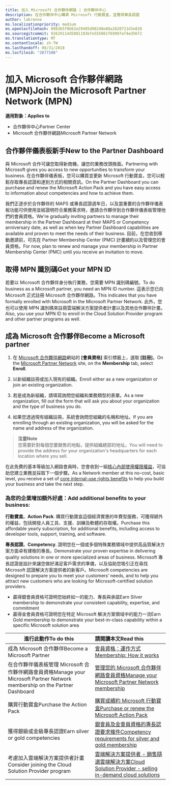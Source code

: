 ```yaml
---
title: 加入 Microsoft 合作夥伴網路 | 合作夥伴中心
description: 在合作夥伴中心購買 Microsoft 行動寶盒，並獲得專長認證
author: labrenne
ms.localizationpriority: medium
ms.openlocfilehash: 0983b5f9b62e29495d98248e88a2820721d3e828
ms.sourcegitcommit: 92629114d5081103bfe555081f69997af4ed56f2
ms.translationtype: MT
ms.contentlocale: zh-TW
ms.lasthandoff: 08/31/2018
ms.locfileid: "2877108"
---
```

# <a name="join-the-microsoft-partner-network-mpn"></a><span data-ttu-id="85d58-103">加入 Microsoft 合作夥伴網路 (MPN)</span><span class="sxs-lookup"><span data-stu-id="85d58-103">Join the Microsoft Partner Network (MPN)</span></span>

**<span data-ttu-id="85d58-104">適用對象：</span><span class="sxs-lookup"><span data-stu-id="85d58-104">Applies to</span></span>**

-  <span data-ttu-id="85d58-105">合作夥伴中心</span><span class="sxs-lookup"><span data-stu-id="85d58-105">Partner Center</span></span>
-  <span data-ttu-id="85d58-106">Microsoft 合作夥伴網路</span><span class="sxs-lookup"><span data-stu-id="85d58-106">Microsoft Partner Network</span></span>

## <a name="new-to-the-partner-dashboard"></a><span data-ttu-id="85d58-107">合作夥伴儀表板新手</span><span class="sxs-lookup"><span data-stu-id="85d58-107">New to the Partner Dashboard</span></span>

 <span data-ttu-id="85d58-108">與 Microsoft 合作可讓您取得新商機，讓您的業務改頭換面。</span><span class="sxs-lookup"><span data-stu-id="85d58-108">Partnering with Microsoft gives you access to new opportunities to transform your business.</span></span> <span data-ttu-id="85d58-109">在合作夥伴儀表板，您可以購買並更新 Microsoft 行動寶盒，您可以輕鬆存取專長認證和達到方式的相關資訊。</span><span class="sxs-lookup"><span data-stu-id="85d58-109">On the Partner Dashboard you can purchase and renew the Microsoft Action Pack and you have easy access to information about competencies and how to achieve them.</span></span>

 <span data-ttu-id="85d58-110">我們正逐步於合作夥伴的 MAPS 或專長認證週年日，以及當重要的合作夥伴儀表板功能可供使用並經證明符合業務需求時，邀請合作夥伴到合作夥伴儀表板管理他們的會員資格。</span><span class="sxs-lookup"><span data-stu-id="85d58-110">We're gradually inviting partners to manage their membership in the Partner Dashboard at their MAPS or Competency anniversary date, as well as when key Partner Dashboard capabilities are available and proven to meet the needs of their business.</span></span>  <span data-ttu-id="85d58-111">目前，在您收到移動邀請前，可先在 Partner Membership Center (PMC) 計畫續約以及管理您的會員資格。</span><span class="sxs-lookup"><span data-stu-id="85d58-111">For now, plan to renew and manage your membership in Partner Membership Center (PMC) until you receive an invitation to move.</span></span>

## <a name="get-your-mpn-id"></a><span data-ttu-id="85d58-112">取得 MPN 識別碼</span><span class="sxs-lookup"><span data-stu-id="85d58-112">Get your MPN ID</span></span>

<span data-ttu-id="85d58-113">若要以 Microsoft 合作夥伴身分執行業務，您需要 MPN 識別碼編號。</span><span class="sxs-lookup"><span data-stu-id="85d58-113">To do business as a Microsoft partner, you need an MPN ID number.</span></span> <span data-ttu-id="85d58-114">這表示您已向 Microsoft 正式註冊 Microsoft 合作夥伴網路。</span><span class="sxs-lookup"><span data-stu-id="85d58-114">This indicates that you have formally enrolled with Microsoft in the Microsoft Partner Network.</span></span> <span data-ttu-id="85d58-115">此外，您也可以使用 MPN 識別碼來註冊雲端解決方案提供者計畫以及其他合作夥伴計畫。</span><span class="sxs-lookup"><span data-stu-id="85d58-115">Also, you use your MPN ID to enroll in the Cloud Solution Provider program and other partner programs as well.</span></span>  

## <a name="become-a-microsoft-partner"></a><span data-ttu-id="85d58-116">成為 Microsoft 合作夥伴</span><span class="sxs-lookup"><span data-stu-id="85d58-116">Become a Microsoft partner</span></span>

1.  <span data-ttu-id="85d58-117">在 [Microsoft 合作夥伴網路](https://partner.microsoft.com/en-us/membership)網站的 **\[會員資格\]** 索引標籤上，選取 **\[註冊\]**。</span><span class="sxs-lookup"><span data-stu-id="85d58-117">On the [Microsoft Partner Network](https://partner.microsoft.com/en-us/membership) site, on the **Membership** tab, select **Enroll**.</span></span> 

2.  <span data-ttu-id="85d58-118">以新組織註冊或加入現有的組織。</span><span class="sxs-lookup"><span data-stu-id="85d58-118">Enroll either as a new organization or join an existing organization.</span></span>

3.  <span data-ttu-id="85d58-119">若是成為新組織，請填寫詢問您組織和業務類型的表單。</span><span class="sxs-lookup"><span data-stu-id="85d58-119">As a new organization, fill out the form that will ask you about your organization and the type of business you do.</span></span>

4.  <span data-ttu-id="85d58-120">如果您透過現有組織註冊，系統會詢問您組織的名稱和地址。</span><span class="sxs-lookup"><span data-stu-id="85d58-120">If you are enrolling through an existing organization, you will be asked for the name and address of the organization.</span></span>

>**<span data-ttu-id="85d58-121">注意</span><span class="sxs-lookup"><span data-stu-id="85d58-121">Note</span></span>**<br> <span data-ttu-id="85d58-122">您需要針對每個您要銷售的地點，提供組織總部的地址。</span><span class="sxs-lookup"><span data-stu-id="85d58-122">You will need to provide the address for your organization's headquarters for each location where you sell.</span></span>

<span data-ttu-id="85d58-123">在此免費的基本等級加入網路會員時，您會收到一組[核心內部使用權限權益](https://partner.microsoft.com/membership/core-benefits)，可協助您建立業務並採取下一個步驟。</span><span class="sxs-lookup"><span data-stu-id="85d58-123">As a Network member at this no-cost, basic level, you receive a set of [core internal-use rights benefits](https://partner.microsoft.com/membership/core-benefits) to help you build your business and take the next step.</span></span> 

### <a name="add-additional-benefits-to-your-business"></a><span data-ttu-id="85d58-124">為您的企業增加額外好處：</span><span class="sxs-lookup"><span data-stu-id="85d58-124">Add additional benefits to your business:</span></span> 

<span data-ttu-id="85d58-125">**行動寶盒**。</span><span class="sxs-lookup"><span data-stu-id="85d58-125">**Action Pack**.</span></span> <span data-ttu-id="85d58-126">購買行動寶盒這個經濟實惠的年費型服務，可獲得額外的權益，包括開發人員工具、支援、訓練及軟體的存取權。</span><span class="sxs-lookup"><span data-stu-id="85d58-126">Purchase this affordable yearly subscription, for additional benefits, including access to developer tools, support, training, and software.</span></span>

<span data-ttu-id="85d58-127">**專長認證**。</span><span class="sxs-lookup"><span data-stu-id="85d58-127">**Competency**.</span></span> <span data-ttu-id="85d58-128">證明您在一個或多個特殊業務領域中提供高品質解決方案方面卓有建樹的專長。</span><span class="sxs-lookup"><span data-stu-id="85d58-128">Demonstrate your proven expertise in delivering quality solutions in one or more specialized areas of business.</span></span> <span data-ttu-id="85d58-129">Microsoft 專長認證是設計來讓您做好滿足客戶需求的準備，以及協助您吸引正在尋找 Microsoft 認證解決方案提供者的新客戶。</span><span class="sxs-lookup"><span data-stu-id="85d58-129">Microsoft competencies are designed to prepare you to meet your customers’ needs, and to help you attract new customers who are looking for Microsoft-certified solution providers.</span></span> 

- <span data-ttu-id="85d58-130">贏得銀會員資格可證明您始終如一的能力、專長與承諾</span><span class="sxs-lookup"><span data-stu-id="85d58-130">Earn Silver membership to demonstrate your consistent capability, expertise, and commitment</span></span>
- <span data-ttu-id="85d58-131">贏得金會員資格可證明您在特定 Microsoft 解決方案領域中的能力一流</span><span class="sxs-lookup"><span data-stu-id="85d58-131">Earn Gold membership to demonstrate your best-in-class capability within a specific Microsoft solution area</span></span>

|**<span data-ttu-id="85d58-132">進行此動作</span><span class="sxs-lookup"><span data-stu-id="85d58-132">To do this</span></span>**   |**<span data-ttu-id="85d58-133">請閱讀本文</span><span class="sxs-lookup"><span data-stu-id="85d58-133">Read this</span></span>**   |
|------------------|:---------------|
|<span data-ttu-id="85d58-134">成為 Microsoft 合作夥伴</span><span class="sxs-lookup"><span data-stu-id="85d58-134">Become a Microsoft Partner</span></span>|[<span data-ttu-id="85d58-135">會員資格：運作方式</span><span class="sxs-lookup"><span data-stu-id="85d58-135">Membership: How it works</span></span>](https://partner.microsoft.com/membership/how-it-works)|
<span data-ttu-id="85d58-136">在合作夥伴儀表板管理 Microsoft 合作夥伴網路會員資格</span><span class="sxs-lookup"><span data-stu-id="85d58-136">Manage your Microsoft Partner Network membership on the Partner Dashboard</span></span>   |[<span data-ttu-id="85d58-137">管理您的 Microsoft 合作夥伴網路會員資格</span><span class="sxs-lookup"><span data-stu-id="85d58-137">Manage your Microsoft Partner Network membership</span></span>](mpn-overview.md)
|<span data-ttu-id="85d58-138">購買行動寶盒</span><span class="sxs-lookup"><span data-stu-id="85d58-138">Purchase the Action Pack</span></span>   |[<span data-ttu-id="85d58-139">購買或續約 Microsoft 行動寶盒</span><span class="sxs-lookup"><span data-stu-id="85d58-139">Purchase or renew the Microsoft Action Pack</span></span>](https://msdn.microsoft.com/partner-center/mpn-get-action-pack)|
|<span data-ttu-id="85d58-140">獲得銀級或金級專長認證</span><span class="sxs-lookup"><span data-stu-id="85d58-140">Earn silver or gold competencies</span></span>   |[<span data-ttu-id="85d58-141">銀會員及金會員資格的專長認證要求條件</span><span class="sxs-lookup"><span data-stu-id="85d58-141">Competency requirements for silver and gold membership</span></span>](https://msdn.microsoft.com/en-us/partner-center/learn-about-competencies)|
|<span data-ttu-id="85d58-142">考慮加入雲端解決方案提供者計畫</span><span class="sxs-lookup"><span data-stu-id="85d58-142">Consider joining the Cloud Solution Provider program</span></span>|[<span data-ttu-id="85d58-143">雲端解決方案提供者 - 銷售隨選雲端解決方案</span><span class="sxs-lookup"><span data-stu-id="85d58-143">Cloud Solution Provider - selling in-demand cloud solutions</span></span>](csp-overview.md)|
